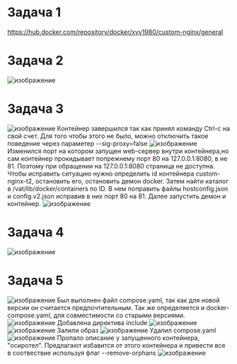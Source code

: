 # Задача 1
https://hub.docker.com/repository/docker/xvv1980/custom-nginx/general
# Задача 2
![изображение](https://github.com/xvv1980/Netology-learn/assets/169840386/82f823a1-6e6b-4fa9-b03f-d03e098fd67b)
# Задача 3
![изображение](https://github.com/xvv1980/Netology-learn/assets/169840386/30ed7f7e-fe15-4bb5-a33a-0da67b5709fa)
 Контейнер завершился так как принял команду Ctrl-c на свой счет. Для того чтобы этого не было, можно отключить такое поведение
 через параметер --sig-proxy=false
![изображение](https://github.com/xvv1980/Netology-learn/assets/169840386/4ceaa0a3-e376-47ba-b9ff-611c49bb1725)
   Изменился порт на котором запущен web-сервер внутри контейнера,но сам контейнер прокидывает попрежнему порт 80  на 127.0.0.1:8080, в не 81. Поэтому при обращении на 127.0.0.1:8080  страница не доступна.  
   Чтобы исправить ситуацию нужно определить id контейнера custom-nginx-t2, остановить его, остановить демон docker. Затем найти каталог в /vat/lib/docker/containers по ID. В нем поправить файлы hostconfig.json и config.v2.json исправив в них порт 80 на 81. Далее запустить демон и контейнер. 
   ![изображение](https://github.com/xvv1980/Netology-learn/assets/169840386/0cb0ed16-5999-46ca-b98b-e66ea0b01be7)
 # Задача 4
![изображение](https://github.com/xvv1980/Netology-learn/assets/169840386/c67709be-3902-45d3-a835-de46ba7e3080)
 # Задача 5
 ![изображение](https://github.com/xvv1980/Netology-learn/assets/169840386/08ba8bac-71a1-4c2e-9e43-280f3f63f5c0)
    Был выполнен файл compose.yaml, так как для новой версии он считается предпочтительным. Так же определяется и docker-compose.yaml, для совместимости со старыми версиями.
    ![изображение](https://github.com/xvv1980/Netology-learn/assets/169840386/d7672f0b-ef10-40d4-bb95-bc403b45a37a)
    Добавлена директива include
    ![изображение](https://github.com/xvv1980/Netology-learn/assets/169840386/e8c15fc2-8cec-4bc7-a755-f60900af9456)
![изображение](https://github.com/xvv1980/Netology-learn/assets/169840386/58a28a37-96a0-4c23-947e-8ffc3ade557f)
Залили образ
![изображение](https://github.com/xvv1980/Netology-learn/assets/169840386/820c2542-838b-490c-a36c-75264708a004)
Удалил compose.yaml
![изображение](https://github.com/xvv1980/Netology-learn/assets/169840386/1ce5fdab-c949-44c6-863b-11987121bdd6)
Пропало описание у запущенного контейнера, "осиротел". Предлагают избавится от этого контейнера и привести все в соотвествие используя флаг --remove-orphans
![изображение](https://github.com/xvv1980/Netology-learn/assets/169840386/a2b13a0c-906f-48e1-af3b-350b32572c4a)






